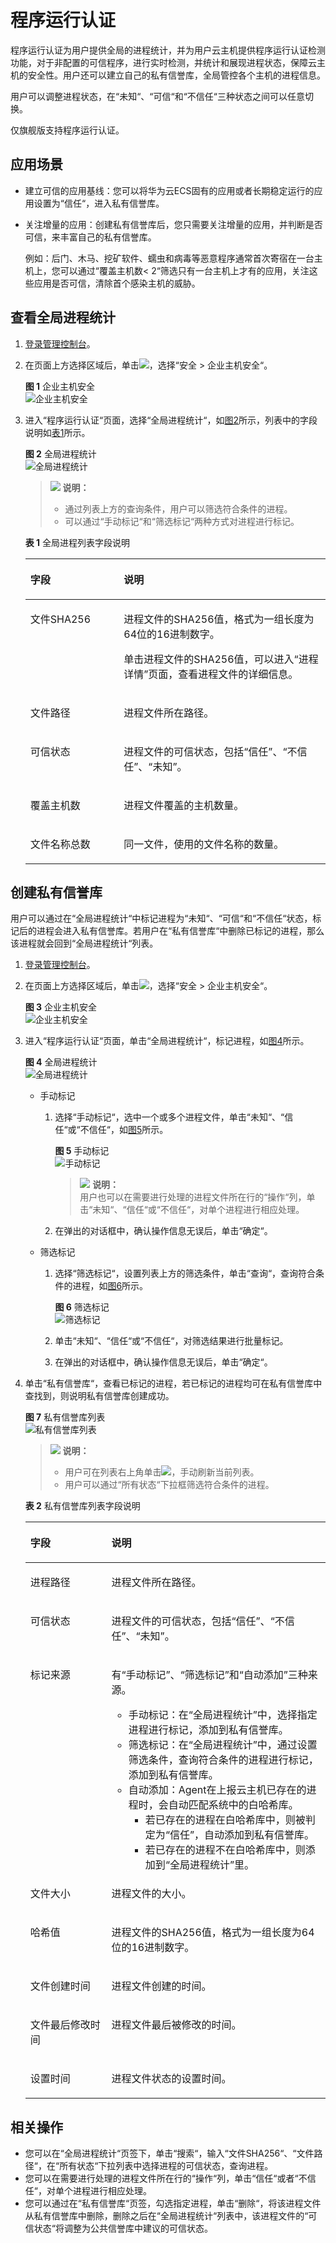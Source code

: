 # 程序运行认证<a name="hss_01_0031"></a>

程序运行认证为用户提供全局的进程统计，并为用户云主机提供程序运行认证检测功能，对于非配置的可信程序，进行实时检测，并统计和展现进程状态，保障云主机的安全性。用户还可以建立自己的私有信誉库，全局管控各个主机的进程信息。

用户可以调整进程状态，在“未知“、“可信“和“不信任“三种状态之间可以任意切换。

仅旗舰版支持程序运行认证。

## 应用场景<a name="section99634619298"></a>

-   建立可信的应用基线：您可以将华为云ECS固有的应用或者长期稳定运行的应用设置为“信任“，进入私有信誉库。
-   关注增量的应用：创建私有信誉库后，您只需要关注增量的应用，并判断是否可信，来丰富自己的私有信誉库。

    例如：后门、木马、挖矿软件、蠕虫和病毒等恶意程序通常首次寄宿在一台主机上，您可以通过“覆盖主机数< 2“筛选只有一台主机上才有的应用，关注这些应用是否可信，清除首个感染主机的威胁。


## 查看全局进程统计<a name="section2624812306"></a>

1.  [登录管理控制台](https://console.huaweicloud.com)。
2.  在页面上方选择区域后，单击![](figures/icon-servicelist.png)，选择“安全  \>  企业主机安全“。

    **图 1**  企业主机安全<a name="hss_01_0229_fig1271516227232"></a>  
    ![](figures/企业主机安全.png "企业主机安全")

3.  进入“程序运行认证“页面，选择“全局进程统计“，如[图2](#f4b44f24e0b3d4c228b8b22f956bcb7a9)所示，列表中的字段说明如[表1](#t151a768dac1e4bd692e70a2d688ee96e)所示。

    **图 2**  全局进程统计<a name="f4b44f24e0b3d4c228b8b22f956bcb7a9"></a>  
    ![](figures/全局进程统计.png "全局进程统计")

    >![](public_sys-resources/icon-note.gif) **说明：**   
    >-   通过列表上方的查询条件，用户可以筛选符合条件的进程。  
    >-   可以通过“手动标记“和“筛选标记“两种方式对进程进行标记。  

    **表 1**  全局进程列表字段说明

    <a name="t151a768dac1e4bd692e70a2d688ee96e"></a>
    <table><thead align="left"><tr id="rc3dae7a2107e4c3583f06d09611f154f"><th class="cellrowborder" valign="top" width="31.130000000000003%" id="mcps1.2.3.1.1"><p id="a8a54d3d21a2f4041b46c74a2bc9f176d"><a name="a8a54d3d21a2f4041b46c74a2bc9f176d"></a><a name="a8a54d3d21a2f4041b46c74a2bc9f176d"></a>字段</p>
    </th>
    <th class="cellrowborder" valign="top" width="68.87%" id="mcps1.2.3.1.2"><p id="a392b01bc893642c1aff24818ff21d3a9"><a name="a392b01bc893642c1aff24818ff21d3a9"></a><a name="a392b01bc893642c1aff24818ff21d3a9"></a>说明</p>
    </th>
    </tr>
    </thead>
    <tbody><tr id="rff38a6ab795a409bbd154ee6422f7426"><td class="cellrowborder" valign="top" width="31.130000000000003%" headers="mcps1.2.3.1.1 "><p id="a49e7c79f109a450591f6f84f107125a6"><a name="a49e7c79f109a450591f6f84f107125a6"></a><a name="a49e7c79f109a450591f6f84f107125a6"></a>文件SHA256</p>
    </td>
    <td class="cellrowborder" valign="top" width="68.87%" headers="mcps1.2.3.1.2 "><p id="p2632098113430"><a name="p2632098113430"></a><a name="p2632098113430"></a>进程文件的SHA256值，格式为一组长度为64位的16进制数字。</p>
    <p id="a8e3c25d5defe46b0828a2e7fd44ca146"><a name="a8e3c25d5defe46b0828a2e7fd44ca146"></a><a name="a8e3c25d5defe46b0828a2e7fd44ca146"></a>单击进程文件的SHA256值，可以进入<span class="parmname" id="parmname267643721697"><a name="parmname267643721697"></a><a name="parmname267643721697"></a>“进程详情”</span>页面，查看进程文件的详细信息。</p>
    </td>
    </tr>
    <tr id="row396584151306"><td class="cellrowborder" valign="top" width="31.130000000000003%" headers="mcps1.2.3.1.1 "><p id="p582150841306"><a name="p582150841306"></a><a name="p582150841306"></a>文件路径</p>
    </td>
    <td class="cellrowborder" valign="top" width="68.87%" headers="mcps1.2.3.1.2 "><p id="p178013531306"><a name="p178013531306"></a><a name="p178013531306"></a>进程文件所在路径。</p>
    </td>
    </tr>
    <tr id="r37f182fa1f8c4cf1ac626d5fac0deb33"><td class="cellrowborder" valign="top" width="31.130000000000003%" headers="mcps1.2.3.1.1 "><p id="a667a806baee348a7b8e3e78cbe2c291a"><a name="a667a806baee348a7b8e3e78cbe2c291a"></a><a name="a667a806baee348a7b8e3e78cbe2c291a"></a>可信状态</p>
    </td>
    <td class="cellrowborder" valign="top" width="68.87%" headers="mcps1.2.3.1.2 "><p id="ae1248456eb38405f97104bd83cee3d65"><a name="ae1248456eb38405f97104bd83cee3d65"></a><a name="ae1248456eb38405f97104bd83cee3d65"></a>进程文件的可信状态，包括<span class="parmvalue" id="parmvalue595683516956"><a name="parmvalue595683516956"></a><a name="parmvalue595683516956"></a>“信任”</span>、<span class="parmvalue" id="parmvalue3128607816959"><a name="parmvalue3128607816959"></a><a name="parmvalue3128607816959"></a>“不信任”</span>、<span class="parmvalue" id="parmvalue5126804616101"><a name="parmvalue5126804616101"></a><a name="parmvalue5126804616101"></a>“未知”</span>。</p>
    </td>
    </tr>
    <tr id="r8d7cac2b7ce345f6bb0f7b78e7e4b788"><td class="cellrowborder" valign="top" width="31.130000000000003%" headers="mcps1.2.3.1.1 "><p id="a7136e101eb5845eb85aaf2300f7bb0df"><a name="a7136e101eb5845eb85aaf2300f7bb0df"></a><a name="a7136e101eb5845eb85aaf2300f7bb0df"></a>覆盖主机数</p>
    </td>
    <td class="cellrowborder" valign="top" width="68.87%" headers="mcps1.2.3.1.2 "><p id="a992539a87cca4d4286322bb21928574a"><a name="a992539a87cca4d4286322bb21928574a"></a><a name="a992539a87cca4d4286322bb21928574a"></a>进程文件覆盖的主机数量。</p>
    </td>
    </tr>
    <tr id="r81938b6bdc1f43e5a930d9d72d65083a"><td class="cellrowborder" valign="top" width="31.130000000000003%" headers="mcps1.2.3.1.1 "><p id="a75812c0dfdce43c5a8c141703016f7a4"><a name="a75812c0dfdce43c5a8c141703016f7a4"></a><a name="a75812c0dfdce43c5a8c141703016f7a4"></a>文件名称总数</p>
    </td>
    <td class="cellrowborder" valign="top" width="68.87%" headers="mcps1.2.3.1.2 "><p id="a123176ef4669439493b2bb6cfaa427ff"><a name="a123176ef4669439493b2bb6cfaa427ff"></a><a name="a123176ef4669439493b2bb6cfaa427ff"></a>同一文件，使用的文件名称的数量。</p>
    </td>
    </tr>
    </tbody>
    </table>


## 创建私有信誉库<a name="section13535173385412"></a>

用户可以通过在“全局进程统计“中标记进程为“未知“、“可信“和“不信任“状态，标记后的进程会进入私有信誉库。若用户在“私有信誉库“中删除已标记的进程，那么该进程就会回到“全局进程统计“列表。

1.  [登录管理控制台](https://console.huaweicloud.com)。
2.  在页面上方选择区域后，单击![](figures/icon-servicelist.png)，选择“安全  \>  企业主机安全“。

    **图 3**  企业主机安全<a name="hss_01_0229_fig1271516227232_1"></a>  
    ![](figures/企业主机安全.png "企业主机安全")

3.  进入“程序运行认证“页面，单击“全局进程统计“，标记进程，如[图4](#fig145571440163414)所示。

    **图 4**  全局进程统计<a name="fig145571440163414"></a>  
    ![](figures/全局进程统计.png "全局进程统计")

    -   手动标记
        1.  选择“手动标记“，选中一个或多个进程文件，单击“未知“、“信任“或“不信任“，如[图5](#fig022017321344)所示。

            **图 5**  手动标记<a name="fig022017321344"></a>  
            ![](figures/手动标记.png "手动标记")

            >![](public_sys-resources/icon-note.gif) **说明：**   
            >用户也可以在需要进行处理的进程文件所在行的“操作“列，单击“未知“、“信任“或“不信任“，对单个进程进行相应处理。  

        2.  在弹出的对话框中，确认操作信息无误后，单击“确定“。

    -   筛选标记
        1.  选择“筛选标记“，设置列表上方的筛选条件，单击“查询“，查询符合条件的进程，如[图6](#fig52224329342)所示。

            **图 6**  筛选标记<a name="fig52224329342"></a>  
            ![](figures/筛选标记.png "筛选标记")

        2.  单击“未知“、“信任“或“不信任“，对筛选结果进行批量标记。
        3.  在弹出的对话框中，确认操作信息无误后，单击“确定“。

4.  单击“私有信誉库“，查看已标记的进程，若已标记的进程均可在私有信誉库中查找到，则说明私有信誉库创建成功。

    **图 7**  私有信誉库列表<a name="fig722214322344"></a>  
    ![](figures/私有信誉库列表.png "私有信誉库列表")

    >![](public_sys-resources/icon-note.gif) **说明：**   
    >-   用户可在列表右上角单击![](figures/icon-update.png)，手动刷新当前列表。  
    >-   用户可以通过“所有状态“下拉框筛选符合条件的进程。  

    **表 2**  私有信誉库列表字段说明

    <a name="table422433223414"></a>
    <table><thead align="left"><tr id="row0223153293415"><th class="cellrowborder" valign="top" width="27.01%" id="mcps1.2.3.1.1"><p id="p11223163219348"><a name="p11223163219348"></a><a name="p11223163219348"></a>字段</p>
    </th>
    <th class="cellrowborder" valign="top" width="72.99%" id="mcps1.2.3.1.2"><p id="p22231432113416"><a name="p22231432113416"></a><a name="p22231432113416"></a>说明</p>
    </th>
    </tr>
    </thead>
    <tbody><tr id="row12231432153418"><td class="cellrowborder" valign="top" width="27.01%" headers="mcps1.2.3.1.1 "><p id="p15223143253412"><a name="p15223143253412"></a><a name="p15223143253412"></a>进程路径</p>
    </td>
    <td class="cellrowborder" valign="top" width="72.99%" headers="mcps1.2.3.1.2 "><p id="p1122316327340"><a name="p1122316327340"></a><a name="p1122316327340"></a>进程文件所在路径。</p>
    </td>
    </tr>
    <tr id="row12231432163415"><td class="cellrowborder" valign="top" width="27.01%" headers="mcps1.2.3.1.1 "><p id="p6223173212346"><a name="p6223173212346"></a><a name="p6223173212346"></a>可信状态</p>
    </td>
    <td class="cellrowborder" valign="top" width="72.99%" headers="mcps1.2.3.1.2 "><p id="p5223432133419"><a name="p5223432133419"></a><a name="p5223432133419"></a>进程文件的可信状态，包括<span class="parmvalue" id="parmvalue132231632133414"><a name="parmvalue132231632133414"></a><a name="parmvalue132231632133414"></a>“信任”</span>、<span class="parmvalue" id="parmvalue14223123283415"><a name="parmvalue14223123283415"></a><a name="parmvalue14223123283415"></a>“不信任”</span>、<span class="parmvalue" id="parmvalue5223143243420"><a name="parmvalue5223143243420"></a><a name="parmvalue5223143243420"></a>“未知”</span>。</p>
    </td>
    </tr>
    <tr id="row172241332143417"><td class="cellrowborder" valign="top" width="27.01%" headers="mcps1.2.3.1.1 "><p id="p822313283410"><a name="p822313283410"></a><a name="p822313283410"></a>标记来源</p>
    </td>
    <td class="cellrowborder" valign="top" width="72.99%" headers="mcps1.2.3.1.2 "><p id="p5224163293415"><a name="p5224163293415"></a><a name="p5224163293415"></a>有<span class="parmvalue" id="parmvalue192230322349"><a name="parmvalue192230322349"></a><a name="parmvalue192230322349"></a>“手动标记”</span>、<span class="parmvalue" id="parmvalue1722473213410"><a name="parmvalue1722473213410"></a><a name="parmvalue1722473213410"></a>“筛选标记”</span>和<span class="parmvalue" id="parmvalue183069428193"><a name="parmvalue183069428193"></a><a name="parmvalue183069428193"></a>“自动添加”</span>三种来源。</p>
    <a name="ul436212917219"></a><a name="ul436212917219"></a><ul id="ul436212917219"><li>手动标记：在<span class="parmvalue" id="parmvalue888251282411"><a name="parmvalue888251282411"></a><a name="parmvalue888251282411"></a>“全局进程统计”</span>中，选择指定进程进行标记，添加到私有信誉库。</li><li>筛选标记：在<span class="parmvalue" id="parmvalue287221519249"><a name="parmvalue287221519249"></a><a name="parmvalue287221519249"></a>“全局进程统计”</span>中，通过设置筛选条件，查询符合条件的进程进行标记，添加到私有信誉库。</li><li>自动添加：Agent在上报云主机已存在的进程时，会自动匹配系统中的白哈希库。<a name="ul16585211201919"></a><a name="ul16585211201919"></a><ul id="ul16585211201919"><li>若已存在的进程在白哈希库中，则被判定为<span class="parmvalue" id="parmvalue49196410618"><a name="parmvalue49196410618"></a><a name="parmvalue49196410618"></a>“信任”</span>，自动添加到私有信誉库。</li><li>若已存在的进程不在白哈希库中，则添加到<span class="parmvalue" id="parmvalue1618310421914"><a name="parmvalue1618310421914"></a><a name="parmvalue1618310421914"></a>“全局进程统计”</span>里。</li></ul>
    </li></ul>
    </td>
    </tr>
    <tr id="row1422463233415"><td class="cellrowborder" valign="top" width="27.01%" headers="mcps1.2.3.1.1 "><p id="p18224103253416"><a name="p18224103253416"></a><a name="p18224103253416"></a>文件大小</p>
    </td>
    <td class="cellrowborder" valign="top" width="72.99%" headers="mcps1.2.3.1.2 "><p id="p15224153223416"><a name="p15224153223416"></a><a name="p15224153223416"></a>进程文件的大小。</p>
    </td>
    </tr>
    <tr id="row18224163214342"><td class="cellrowborder" valign="top" width="27.01%" headers="mcps1.2.3.1.1 "><p id="p3224632183414"><a name="p3224632183414"></a><a name="p3224632183414"></a>哈希值</p>
    </td>
    <td class="cellrowborder" valign="top" width="72.99%" headers="mcps1.2.3.1.2 "><p id="p1922493253416"><a name="p1922493253416"></a><a name="p1922493253416"></a>进程文件的SHA256值，格式为一组长度为64位的16进制数字。</p>
    </td>
    </tr>
    <tr id="row22241432203419"><td class="cellrowborder" valign="top" width="27.01%" headers="mcps1.2.3.1.1 "><p id="p13224153293411"><a name="p13224153293411"></a><a name="p13224153293411"></a>文件创建时间</p>
    </td>
    <td class="cellrowborder" valign="top" width="72.99%" headers="mcps1.2.3.1.2 "><p id="p62243320341"><a name="p62243320341"></a><a name="p62243320341"></a>进程文件创建的时间。</p>
    </td>
    </tr>
    <tr id="row722417324344"><td class="cellrowborder" valign="top" width="27.01%" headers="mcps1.2.3.1.1 "><p id="p14224632153419"><a name="p14224632153419"></a><a name="p14224632153419"></a>文件最后修改时间</p>
    </td>
    <td class="cellrowborder" valign="top" width="72.99%" headers="mcps1.2.3.1.2 "><p id="p1224123215347"><a name="p1224123215347"></a><a name="p1224123215347"></a>进程文件最后被修改的时间。</p>
    </td>
    </tr>
    <tr id="row102241132133420"><td class="cellrowborder" valign="top" width="27.01%" headers="mcps1.2.3.1.1 "><p id="p6224133213413"><a name="p6224133213413"></a><a name="p6224133213413"></a>设置时间</p>
    </td>
    <td class="cellrowborder" valign="top" width="72.99%" headers="mcps1.2.3.1.2 "><p id="p922463293413"><a name="p922463293413"></a><a name="p922463293413"></a>进程文件状态的设置时间。</p>
    </td>
    </tr>
    </tbody>
    </table>


## 相关操作<a name="section9307151174515"></a>

-   您可以在“全局进程统计“页签下，单击“搜索“，输入“文件SHA256“、“文件路径“，在“所有状态“下拉列表中选择进程的可信状态，查询进程。
-   您可以在需要进行处理的进程文件所在行的“操作“列，单击“信任“或者“不信任“，对单个进程进行相应处理。
-   您可以通过在“私有信誉库“页签，勾选指定进程，单击“删除“，将该进程文件从私有信誉库中删除，删除之后在“全局进程统计“列表中，该进程文件的“可信状态“将调整为公共信誉库中建议的可信状态。

